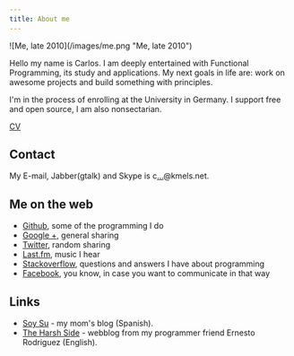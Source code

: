 ```yaml
---
title: About me
---
```


<div class="inline-image">![Me, late 2010](/images/me.png "Me, late 2010") </div>

Hello my name is Carlos. I am deeply entertained with Functional Programming, its study and applications. My next goals in life are: work on awesome projects and build something with principles.

I'm in the process of enrolling at the University in Germany. I support free and open source, I am also nonsectarian.

[CV](/files/CV_en.pdf)

<div class="clear"></div>

Contact
------
My E-mail, Jabber(gtalk) and Skype is c<a href="http://www.google.com/recaptcha/mailhide/d?k=010GrpEOOhgdFBz38I4b3zhA==&amp;c=hJAnVo\
Su4owh9BE2F5w_wPQscGobJ2uPP4XnECvhbXk=" onclick="contactCaptcha" title="Reveal my e-mail address">...</a>@kmels.net.

Me on the web
------
* [Github](https://github.com/kmels), some of the programming I do
* [Google +](https://plus.google.com/117463675576666998868/), general sharing
* [Twitter](http://twitter.com/kmels), random sharing
* [Last.fm](http://last.fm/user/kmels), music I hear
* [Stackoverflow](http://stackoverflow.com/users/225956/carlos-lopez-camey), questions and answers I have about programming
* [Facebook](http://facebook.com/kmels), you know, in case you want to communicate in that way

Links
------
* [Soy Su](http://soysu.net) - my mom's blog (Spanish).
* [The Harsh Side](http://harshside.wordpress.com/) - webblog from my programmer friend Ernesto Rodriguez (English).
